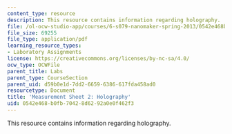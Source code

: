 ```yaml
---
content_type: resource
description: This resource contains information regarding holography.
file: /ol-ocw-studio-app/courses/6-s079-nanomaker-spring-2013/0542e468b0fb70428d6292a0e0f462f3_MIT6_S079S13_lab02.pdf
file_size: 69255
file_type: application/pdf
learning_resource_types:
- Laboratory Assignments
license: https://creativecommons.org/licenses/by-nc-sa/4.0/
ocw_type: OCWFile
parent_title: Labs
parent_type: CourseSection
parent_uid: d59b0e1d-7dd2-6659-6386-617fda458ad0
resourcetype: Document
title: 'Measurement Sheet 2: Holography'
uid: 0542e468-b0fb-7042-8d62-92a0e0f462f3
---
```

This resource contains information regarding holography.